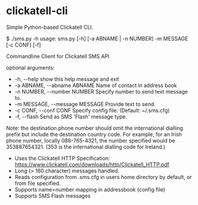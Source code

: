 # clickatell-cli
Simple Python-based Clickatell CLI.

$ ./sms.py -h
usage: sms.py [-h] [-a ABNAME | -n NUMBER] -m MESSAGE [-c CONF] [-f]

Commandline Client for Clickatell SMS API

optional arguments:
 * -h, --help            show this help message and exit
 * -a ABNAME, --abname ABNAME          Name of contact in address book
 * -n NUMBER, --number NUMBER          Specify number to send text message to.
 * -m MESSAGE, --message MESSAGE       Provide text to send.
 * -c CONF, --conf CONF                Specify config file. (Default: ~/.sms.cfg)
 * -f, --flash                         Send as SMS 'Flash' message type.

Note: the destination phone number should omit the international dialling prefix but include the destination 
country code. For example, for an Irish phone number, locally 088-765-4321, the number specified would be 353887654321.
(353 is the international dialling code for Ireland.)

 * Uses the Clickatell HTTP Specification: https://www.clickatell.com/downloads/http/Clickatell_HTTP.pdf
 * Long (> 160 character) messages handled.
 * Reads configuration from .sms.cfg in users home directory by default, or from file specified.
 * Supports name=number mapping in addressbook (config file)
 * Supports SMS Flash messages
